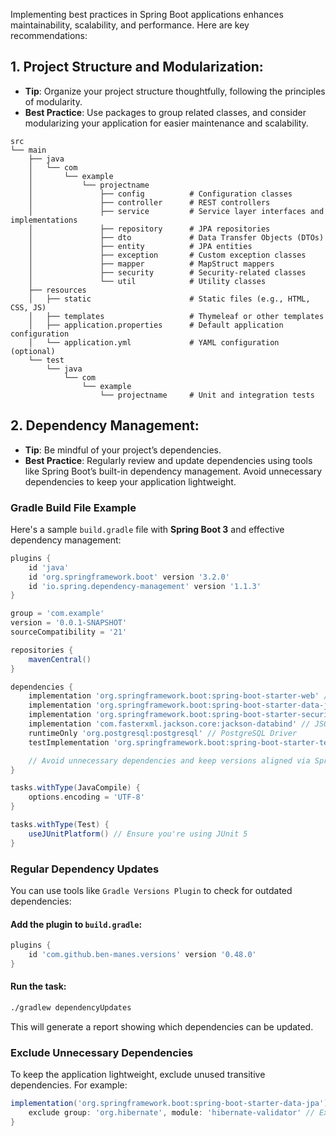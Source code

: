 Implementing best practices in Spring Boot applications enhances maintainability, scalability, and performance. Here are key recommendations:

## **1. Project Structure and Modularization**:
   - **Tip**: Organize your project structure thoughtfully, following the principles of modularity.
   - **Best Practice**: Use packages to group related classes, and consider modularizing your application for easier maintenance and scalability.
```
src
└── main
    ├── java
    │   └── com
    │       └── example
    │           └── projectname
    │               ├── config          # Configuration classes
    │               ├── controller      # REST controllers
    │               ├── service         # Service layer interfaces and implementations
    │               ├── repository      # JPA repositories
    │               ├── dto             # Data Transfer Objects (DTOs)
    │               ├── entity          # JPA entities
    │               ├── exception       # Custom exception classes
    │               ├── mapper          # MapStruct mappers
    │               ├── security        # Security-related classes
    │               └── util            # Utility classes
    ├── resources
    │   ├── static                      # Static files (e.g., HTML, CSS, JS)
    │   ├── templates                   # Thymeleaf or other templates
    │   ├── application.properties      # Default application configuration
    │   └── application.yml             # YAML configuration (optional)
    └── test
        └── java
            └── com
                └── example
                    └── projectname     # Unit and integration tests
```

## **2. Dependency Management**:
   - **Tip**: Be mindful of your project’s dependencies.
   - **Best Practice**: Regularly review and update dependencies using tools like Spring Boot’s built-in dependency management. Avoid unnecessary dependencies to keep your application lightweight.

### **Gradle Build File Example**

Here's a sample `build.gradle` file with **Spring Boot 3** and effective dependency management:

```groovy
plugins {
    id 'java'
    id 'org.springframework.boot' version '3.2.0'
    id 'io.spring.dependency-management' version '1.1.3'
}

group = 'com.example'
version = '0.0.1-SNAPSHOT'
sourceCompatibility = '21'

repositories {
    mavenCentral()
}

dependencies {
    implementation 'org.springframework.boot:spring-boot-starter-web' // Core Web Dependency
    implementation 'org.springframework.boot:spring-boot-starter-data-jpa' // JPA for database
    implementation 'org.springframework.boot:spring-boot-starter-security' // Spring Security
    implementation 'com.fasterxml.jackson.core:jackson-databind' // JSON handling
    runtimeOnly 'org.postgresql:postgresql' // PostgreSQL Driver
    testImplementation 'org.springframework.boot:spring-boot-starter-test' // Testing Dependencies

    // Avoid unnecessary dependencies and keep versions aligned via Spring Boot's BOM
}

tasks.withType(JavaCompile) {
    options.encoding = 'UTF-8'
}

tasks.withType(Test) {
    useJUnitPlatform() // Ensure you're using JUnit 5
}
```

### **Regular Dependency Updates**

You can use tools like `Gradle Versions Plugin` to check for outdated dependencies:

#### Add the plugin to `build.gradle`:
```groovy
plugins {
    id 'com.github.ben-manes.versions' version '0.48.0'
}
```

#### Run the task:
```bash
./gradlew dependencyUpdates
```
This will generate a report showing which dependencies can be updated.

### **Exclude Unnecessary Dependencies**

To keep the application lightweight, exclude unused transitive dependencies. For example:

```groovy
implementation('org.springframework.boot:spring-boot-starter-data-jpa') {
    exclude group: 'org.hibernate', module: 'hibernate-validator' // Exclude Hibernate Validator
}
```
